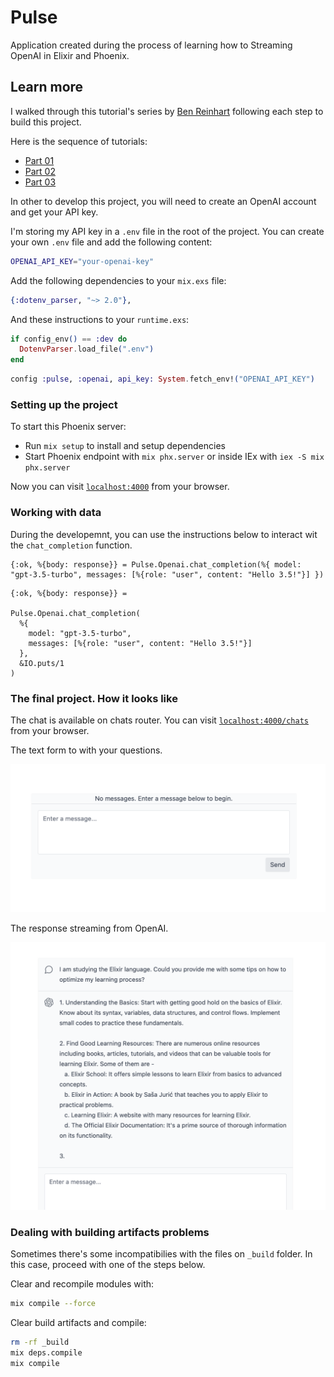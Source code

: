 # Pulse

Application created during the process of learning how to Streaming OpenAI in Elixir and Phoenix.


## Learn more
I walked through this tutorial's series by [Ben Reinhart](https://github.com/benjreinhart) following each step to build this project.

Here is the sequence of tutorials:

- [Part 01](https://benreinhart.com/blog/openai-streaming-elixir-phoenix/)
- [Part 02](https://benreinhart.com/blog/openai-streaming-elixir-phoenix-part-2/)
- [Part 03](https://benreinhart.com/blog/openai-streaming-elixir-phoenix-part-3/)

In other to develop this project, you will need to create an OpenAI account and get your API key.

I'm storing my API key in a `.env` file in the root of the project. You can create your own `.env` file and add the following content:

```bash
OPENAI_API_KEY="your-openai-key"
```

Add the following dependencies to your `mix.exs` file:

```elixir
{:dotenv_parser, "~> 2.0"},
```

And these instructions to your `runtime.exs`:

```elixir
if config_env() == :dev do
  DotenvParser.load_file(".env")
end
```

```elixir
config :pulse, :openai, api_key: System.fetch_env!("OPENAI_API_KEY")
```


### Setting up the project
To start this Phoenix server:

  * Run `mix setup` to install and setup dependencies
  * Start Phoenix endpoint with `mix phx.server` or inside IEx with `iex -S mix phx.server`

Now you can visit [`localhost:4000`](http://localhost:4000) from your browser.

### Working with data

During the developemnt, you can use the instructions below to interact wit the `chat_completion` function.

```
{:ok, %{body: response}} = Pulse.Openai.chat_completion(%{ model: "gpt-3.5-turbo", messages: [%{role: "user", content: "Hello 3.5!"}] })
```

```
{:ok, %{body: response}} =

Pulse.Openai.chat_completion(
  %{
    model: "gpt-3.5-turbo",
    messages: [%{role: "user", content: "Hello 3.5!"}]
  },
  &IO.puts/1
)
```

### The final project. How it looks like

The chat is available on chats router. You can visit [`localhost:4000/chats`](http://localhost:4000/chats) from your browser.

The text form to with your questions.

![The text form to with your questions!](priv/static/images/question_form.png "The text form")

The response streaming from OpenAI.

![The response streaming from OpenAI!](priv/static/images/response_openai_form.png "The response streaming from OpenAI")


### Dealing with building artifacts problems

Sometimes there's some incompatibilies with the files on `_build` folder. In this case, proceed with one of the steps below.

Clear and recompile modules with:

```bash
mix compile --force
```

Clear build artifacts and compile:

```bash
rm -rf _build
mix deps.compile
mix compile
```
